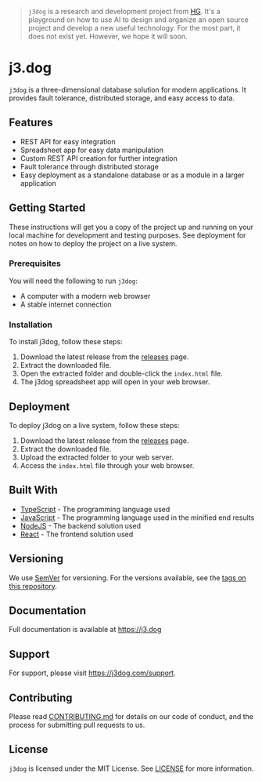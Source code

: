 > `j3dog` is a research and development project from [HG](https://hg.fi). It's a
> playground on how to use AI to design and organize an open source project and
> develop a new useful technology. For the most part, it does not exist yet.
> However, we hope it will soon.

# j3.dog

`j3dog` is a three-dimensional database solution for modern applications. It 
provides fault tolerance, distributed storage, and easy access to data.

## Features

- REST API for easy integration
- Spreadsheet app for easy data manipulation
- Custom REST API creation for further integration
- Fault tolerance through distributed storage
- Easy deployment as a standalone database or as a module in a larger application

## Getting Started

These instructions will get you a copy of the project up and running on your 
local machine for development and testing purposes. See deployment for notes on
how to deploy the project on a live system.

### Prerequisites

You will need the following to run `j3dog`:

- A computer with a modern web browser
- A stable internet connection

### Installation

To install j3dog, follow these steps:

1. Download the latest release from the 
   [releases](https://github.com/heusalagroup/j3.dog/releases) page.
2. Extract the downloaded file.
3. Open the extracted folder and double-click the `index.html` file.
4. The j3dog spreadsheet app will open in your web browser.

## Deployment

To deploy j3dog on a live system, follow these steps:

1. Download the latest release from the 
   [releases](https://github.com/heusalagroup/j3.dog/releases) page.
2. Extract the downloaded file.
3. Upload the extracted folder to your web server.
4. Access the `index.html` file through your web browser.

## Built With

- [TypeScript](https://www.typescriptlang.org/) - The programming language used
- [JavaScript](https://www.javascript.com/) - The programming language used 
  in the minified end results
- [NodeJS](https://nodejs.org/) - The backend solution used
- [React](https://reactjs.org/) - The frontend solution used

## Versioning

We use [SemVer](http://semver.org/) for versioning. For the versions available, 
see the [tags on this repository](https://github.com/heusalagroup/j3.dog/tags).

## Documentation 

Full documentation is available at https://j3.dog

## Support

For support, please visit https://j3dog.com/support.

## Contributing

Please read [CONTRIBUTING.md](CONTRIBUTING.md) 
for details on our code of conduct, and the process for submitting pull requests 
to us.

## License

`j3dog` is licensed under the MIT License. See [LICENSE](LICENSE.md) for more 
information.

